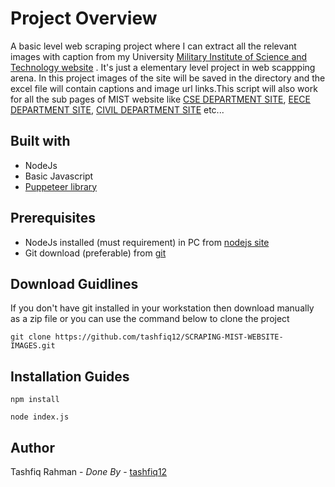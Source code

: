 # Project Overview
  A basic level web scraping project where I can extract all the relevant images with caption from my University  [Military Institute of Science 
  and Technology website](https://mist.ac.bd) . It's just a elementary level project in web scappping arena. In this project images of the site will be saved in the directory and the excel file will contain captions and image url links.This script will also work for all the sub pages of MIST website like [CSE DEPARTMENT SITE](https://cse.mist.ac.bd), [EECE DEPARTMENT SITE](https://eece.mist.ac.bd), [CIVIL DEPARTMENT SITE](https://ce.mist.ac.bd) etc...
  
  ## Built with
  * NodeJs
  * Basic Javascript
  * [Puppeteer library](https://developers.google.com/web/tools/puppeteer)
  
  ## Prerequisites
  * NodeJs installed (must requirement) in PC from [nodejs site](https://nodejs.org/en/download/)
  * Git download (preferable) from [git](https://git-scm.com/downloads)
  
  ## Download Guidlines
  If you don't have git installed in your workstation then download manually as a zip file or you can use the command below to clone the project
   ```
   git clone https://github.com/tashfiq12/SCRAPING-MIST-WEBSITE-IMAGES.git
  ```
  
  ## Installation Guides
  
  ```
  npm install
  ```
  
  ```
  node index.js
  ```
  
 ## Author
 Tashfiq Rahman - _Done By_  - [tashfiq12](https://tashfiq12.github.io)

